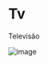 # Tv
Televisão


![image](https://user-images.githubusercontent.com/106848192/181109103-6693ab64-664f-47c0-9a0a-86d8f3747de7.png)
